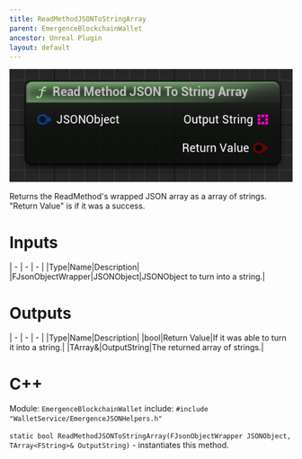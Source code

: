 ```yaml
---
title: ReadMethodJSONToStringArray
parent: EmergenceBlockchainWallet
ancestor: Unreal Plugin
layout: default
---
```


![](ReadMethodJSONToStringArray.PNG)

Returns the ReadMethod's wrapped JSON array as a array of strings. "Return Value" is if it was a success.

# Inputs

| - | - | - |
|Type|Name|Description|
|FJsonObjectWrapper|JSONObject|JSONObject to turn into a string.|

# Outputs

| - | - | - |
|Type|Name|Description|
|bool|Return Value|If it was able to turn it into a string.|
|TArray<FString>&|OutputString|The returned array of strings.|

# C++
Module: `EmergenceBlockchainWallet`
include: `#include "WalletService/EmergenceJSONHelpers.h"`

`static bool ReadMethodJSONToStringArray(FJsonObjectWrapper JSONObject, TArray<FString>& OutputString)` - instantiates this method.